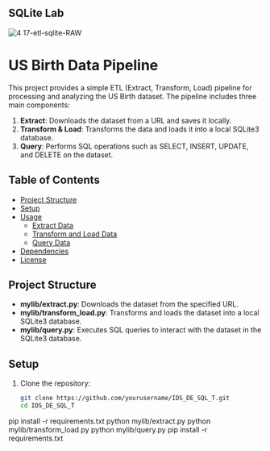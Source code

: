 ## SQLite Lab

![4 17-etl-sqlite-RAW](https://github.com/nogibjj/sqlite-lab/assets/58792/b39b21b4-ccb4-4cc4-b262-7db34492c16d)


# US Birth Data Pipeline

This project provides a simple ETL (Extract, Transform, Load) pipeline for processing and analyzing the US Birth dataset. The pipeline includes three main components:
1. **Extract**: Downloads the dataset from a URL and saves it locally.
2. **Transform & Load**: Transforms the data and loads it into a local SQLite3 database.
3. **Query**: Performs SQL operations such as SELECT, INSERT, UPDATE, and DELETE on the dataset.

## Table of Contents
- [Project Structure](#project-structure)
- [Setup](#setup)
- [Usage](#usage)
  - [Extract Data](#extract-data)
  - [Transform and Load Data](#transform-and-load-data)
  - [Query Data](#query-data)
- [Dependencies](#dependencies)
- [License](#license)

## Project Structure


- **mylib/extract.py**: Downloads the dataset from the specified URL.
- **mylib/transform_load.py**: Transforms and loads the dataset into a local SQLite3 database.
- **mylib/query.py**: Executes SQL queries to interact with the dataset in the SQLite3 database.

## Setup

1. Clone the repository:
   ```bash
   git clone https://github.com/yourusername/IDS_DE_SQL_T.git
   cd IDS_DE_SQL_T
pip install -r requirements.txt
python mylib/extract.py
python mylib/transform_load.py
python mylib/query.py
pip install -r requirements.txt